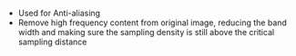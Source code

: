 - Used for Anti-aliasing
- Remove high frequency content from original image, reducing the band width and making sure the sampling density is still above the critical sampling distance